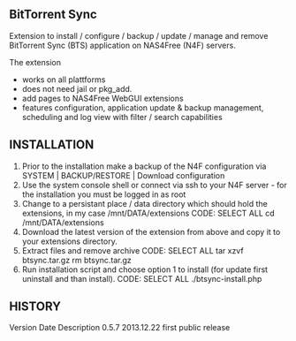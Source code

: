 BitTorrent Sync
---------------

Extension to install / configure / backup / update / manage and remove BitTorrent Sync (BTS) application on NAS4Free (N4F) servers.

The extension
- works on all plattforms
- does not need jail or pkg_add.
- add pages to NAS4Free WebGUI extensions
- features configuration, application update & backup management, scheduling and log view with filter / search capabilities

INSTALLATION
------------
1. Prior to the installation make a backup of the N4F configuration via SYSTEM | BACKUP/RESTORE | Download configuration
2. Use the system console shell or connect via ssh to your N4F server - for the installation you must be logged in as root
3. Change to a persistant place / data directory which should hold the extensions, in my case /mnt/DATA/extensions
CODE: SELECT ALL
cd /mnt/DATA/extensions
4. Download the latest version of the extension from above and copy it to your extensions directory.
5. Extract files and remove archive
CODE: SELECT ALL
tar xzvf btsync.tar.gz
rm btsync.tar.gz
6. Run installation script and choose option 1 to install (for update first uninstall and than install).
CODE: SELECT ALL
./btsync-install.php

HISTORY
-------
Version Date		Description
0.5.7	2013.12.22	first public release
